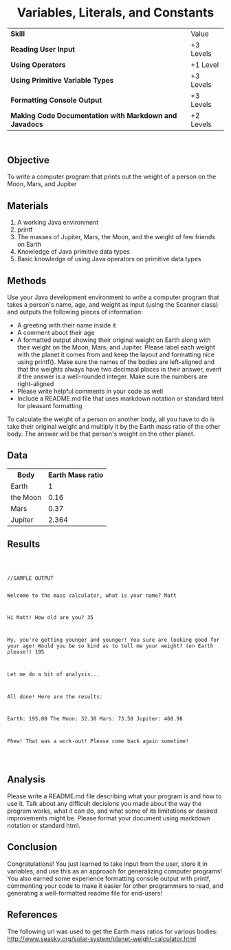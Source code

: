 <!DOCTYPE html>
<html>
<head>
</head>
<body>
	<header>
		<h1> Variables, Literals, and Constants </h1>
		<table>
			<tr>
				<td><strong>Skill</strong></td>
				<td>Value</td>
			</tr>
			<tr>
				<td><strong>Reading User Input</strong></td>
				<td>+3 Levels</td>
			</tr>
			<tr>
				<td><strong>Using Operators</strong></td>
				<td>+1 Level </td>
			</tr>
			<tr>
				<td><strong>Using Primitive Variable Types</strong></td>
				<td>+3 Levels </td>
			</tr>
			<tr>
				<td><strong>Formatting Console Output</strong></td>
				<td>+3 Levels </td>
			</tr>
			<tr>
				<td><strong>Making Code Documentation with Markdown and Javadocs</strong> </td>
				<td>+2 Levels  </td>
			</tr>
		</table>
	</header>
	<main>
		<section>
			<h2> Objective </h2>
			<p>
				To write a computer program that prints out the weight of a person on the Moon, Mars, and Jupiter
			</p>
		</section>
		<section>
			<h2> Materials </h2>
			<p>
				<ol>
					<li> A working Java environment </li>
					<li> printf</li>
					<li> The masses of Jupiter, Mars, the Moon, and the weight of few friends on Earth</li>
					<li> Knowledge of Java primitive data types </li>
					<li> Basic knowledge of using Java operators on primitive data types </li>
				</ol>
			</p>	
		</section>
		<section>
			<h2> Methods </h2>
			<p>
				Use your Java development environment to write a computer program that takes a person's name, age, and weight as input (using the Scanner class) and outputs the following pieces of information:
				<ul>
					<li> A greeting with their name inside it </li>
					<li> A comment about their age </li>
					<li> A formatted output showing their original weight on Earth along with their weight on the Moon, Mars, and Jupiter. Please label each weight with the planet it comes from and keep the layout and formatting nice using printf(). Make sure the names of the bodies are left-aligned and that the weights always have two decimaal places in their answer, event if the answer is a well-rounded integer. Make sure the numbers are right-aligned</li>
					<li> Please write helpful comments in your code as well</li>
					<li> Include a README.md file that uses markdown notation or standard html for pleasant formatting</li>
				</ul>
				To calculate the weight of a person on another body, all you have to do is take their original weight and multiply it by the Earth mass ratio of the other body. The answer will be that person's weight on the other planet.
			</p>
		</section>
		<section>
			<h2> Data </h2>
			<p>
				<table>
					<tr>
						<th> Body </th>
						<th> Earth Mass ratio </th>
					</tr>
					<tr>
						<td> Earth </td>
						<td> 1 </td>
					</tr>
					<tr>
						<td> the Moon </td>
						<td> 0.16 </td>
					</tr> 
					<tr>
						<td> Mars </td>
						<td> 0.37 </td>
					</tr>
					<tr>
						<td> Jupiter </td>
						<td> 2.364 </td>
					</tr>
				</table>
			</p>
		</section>
		<section>
			<h2> Results </h2>
			<p>
				<code>
					<pre>
//SAMPLE OUTPUT

Welcome to the mass calculator, what is your name?
Matt

Hi Matt! How old are you?
35

My, you're getting younger and younger! You sure are looking good for your age! Would you be so kind as to tell me your weight? (on Earth please!)
195

Let me do a bit of analysis...

All done! Here are the results:

Earth:        195.00
The Moon:      32.30
Mars:          73.50
Jupiter:      460.98

Phew! That was a work-out! Please come back again sometime!
					</pre>
				</code>
			</p>
		</section>
		<section>
			<h2> Analysis </h2>
			<p>
				Please write a README.md file describing what your program is and how to use it. Talk about any difficult decisions you made about the way the program works, what it can do, and what some of its limitations or desired improvements might be. Please format your document using markdown notation or standard html.
			</p>
		</section>
		<section>
			<h2> Conclusion </h2>
			<p>
				Congratulations! You just learned to take input from the user, store it in variables, and use this as an approach for generalizing computer programs! You also earned some experience formatting console output with printf, commenting your code to make it easier for other programmers to read, and generating a well-formatted readme file for end-users!
			</p>
		</section>
		<section>
			<h2> References </h2>
			<p>
				The following url was used to get the Earth mass ratios for various bodies: <a href="http://www.seasky.org/solar-system/planet-weight-calculator.html">http://www.seasky.org/solar-system/planet-weight-calculator.html</a>
			</p>
		</section>
	</main>
</body>
</html>
